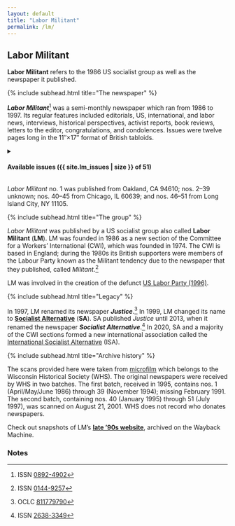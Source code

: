 ```yaml
---
layout: default
title: "Labor Militant"
permalink: /lm/
---
```


## Labor Militant

**Labor Militant** refers to the 1986 US socialist group as well as the newspaper it published.

{% include subhead.html title="The newspaper" %}

**<cite>Labor Militant</cite>**[^labor-militant]
was a semi-monthly newspaper which ran from 1986 to 1997.
Its regular features included editorials, US, international, and labor news,
interviews, historical perspectives, activist reports, book reviews,
letters to the editor, congratulations, and condolences.
Issues were twelve pages long in the 11″×17″ format of British tabloids.

<details>
  <summary><h4>Available issues ({{ site.lm_issues | size }} of 51)</h4></summary>
  {% include lm-listing.html %}
</details>

<cite>Labor Militant</cite> no. 1 was published from Oakland, CA 94610;
nos. 2–39 unknown; nos. 40–45 from Chicago, IL 60639;
and nos. 46–51 from Long Island City, NY 11105.

{% include subhead.html title="The group" %}

<cite>Labor Militant</cite> was published by a US socialist group also called **Labor Militant** (**LM**).
LM was founded in 1986 as a new section of the
Committee for a Workers’ International (<abbr>CWI</abbr>), which was founded in 1974.
The <abbr>CWI</abbr> is based in England;
during the 1980s its British supporters were members of the Labour Party
known as the Militant tendency due to the newspaper that they published, called <cite>Militant</cite>.[^militant]

LM was involved in the creation of the defunct
<a rel="external" href="https://en.wikipedia.org/wiki/Labor_Party_(United_States,_1996)">US Labor Party (1996)</a>.

{% include subhead.html title="Legacy" %}

In 1997, LM renamed its newspaper **<cite>Justice</cite>**.[^justice]
In 1999, LM changed its name to
**<a rel="external" href="https://www.socialistalternative.org">Socialist Alternative</a>** (**SA**).
SA published <cite>Justice</cite> until 2013, when it renamed the newspaper **<cite>Socialist Alternative</cite>**.[^socialist-alternative]
In 2020, SA and a majority of the <abbr>CWI</abbr> sections formed a new international association called the
<a rel="external" href="https://internationalsocialist.net/">International Socialist Alternative</a>
(<abbr>ISA</abbr>).

{% include subhead.html title="Archive history" %}

The scans provided here were taken from
<a rel="external" href="https://search.library.wisc.edu/catalog/99968927000211">microfilm</a>
which belongs to the Wisconsin Historical Society (<abbr>WHS</abbr>).
The original newspapers were received by <abbr>WHS</abbr> in two batches.
The first batch, received in 1995, contains nos. 1 (April/May/June 1986) through 39 (November 1994); missing February 1991.
The second batch, containing nos. 40 (January 1995) through 51 (July 1997), was scanned on August 21, 2001.
<abbr>WHS</abbr> does not record who donates newspapers.

Check out snapshots of LM’s **[late ’90s website](/lm/wayback/)**, archived on the Wayback Machine.

### Notes

[^labor-militant]: <abbr>ISSN</abbr> <a rel="external" href="https://www.worldcat.org/title/labor-militant/oclc/15266902">0892-4902</a>
[^militant]: <abbr>ISSN</abbr> <a rel="external" href="https://www.worldcat.org/title/militant/oclc/19365820">0144-9257</a>
[^justice]: <abbr>OCLC</abbr> <a rel="external" href="https://www.worldcat.org/title/justice/oclc/811779790">811779790</a>
[^socialist-alternative]: <abbr>ISSN</abbr> <a rel="external" href="https://www.worldcat.org/title/socialist-alternative/oclc/905231108">2638-3349</a>